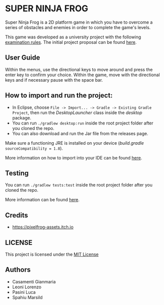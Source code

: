 # SUPER NINJA FROG
Super Ninja Frog is a 2D platform game in which you have to overcome a series of obstacles and enemies in order to complete the game's levels.

This game was developed as a university project with the following [examination rules](https://apice.unibo.it/xwiki/bin/view/Courses/OOP2021-esame). The initial project proposal can be found [here](https://virtuale.unibo.it/mod/forum/discuss.php?d=71234#p112195).

## User Guide
Within the menus, use the directional keys to move around and press the enter key to confirm your choice.
Within the game, move with the directional keys and if necessary pause with the space bar.

## How to import and run the project: 
* In Eclipse, choose `File -> Import... -> Gradle -> Existing Gradle Project`, then run the _DesktopLauncher_ class inside the _desktop_ package.
* You can run `./gradlew desktop:run` inside the root project folder after you cloned the repo.
* You can also download and run the Jar file from the releases page.

Make sure a functioning JRE is installed on your device (_build.gradle_ `sourceCompatibility = 1.8`).

More information on how to import into your IDE can be found [here](https://libgdx.com/dev/import-and-running/).

## Testing
You can run `./gradlew tests:test` inside the root project folder after you cloned the repo.

More information can be found [here](https://github.com/TomGrill/gdx-testing#run-the-tests).

## Credits
* https://pixelfrog-assets.itch.io

## LICENSE
This project is licensed under the [MIT License](https://github.com/marsild/OOP20-NinjaFrog/blob/main/LICENSE)

## Authors
* Casamenti Gianmaria
* Leoni Lorenzo
* Pasini Luca
* Spahiu Marsild
